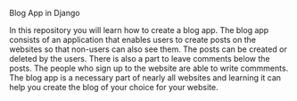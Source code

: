 Blog App in Django

In this repository you will learn how to create a blog app. The blog app 
consists of an application that enables users to create posts on the websites
so that non-users can also see them. The posts can be created or deleted by 
the users. There is also a part to leave comments below the posts. The people 
who sign up to the website are able to write commments. The blog app is a 
necessary part of nearly all websites and learning it can help you create the 
blog of your choice for your website.
